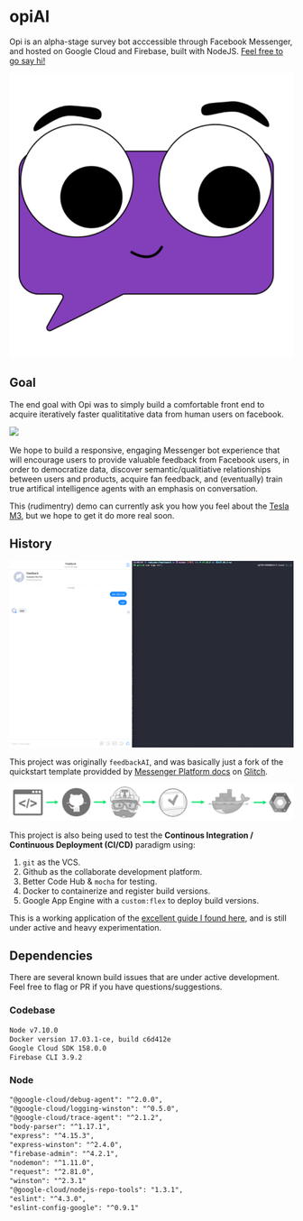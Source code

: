 # opiAI
Opi is an alpha-stage survey bot acccessible through Facebook Messenger, and hosted on Google Cloud and Firebase, built with NodeJS. [Feel free to go say hi!](https://www.messenger.com/t/opiAI) 

[![](Opi.png)](m.me/opiAI)

## Goal
The end goal with Opi was to simply build a comfortable front end to acquire iteratively faster qualititative data from human users on facebook. 

![](opi.gif)

We hope to build a responsive, engaging Messenger bot experience that will encourage users to provide valuable feedback from Facebook users, in order to democratize data, discover semantic/qualitiative relationships between users and products, acquire fan feedback, and (eventually) train true artifical intelligence agents with an emphasis on conversation.

This (rudimentry) demo can currently ask you how you feel about the [Tesla M3](https://www.tesla.com/en_CA/model3), but we hope to get it do more real soon.

## History

![](feedback.gif)

This project was originally `feedbackAI`, and was basically just a fork of the quickstart template providded by [Messenger Platform docs](https://developers.facebook.com/docs/messenger-platform/guides/quick-start) on [Glitch](https://developers.facebook.com/docs/messenger-platform/guides/quick-start).

![](pipeline.png)

This project is also being used to test the **Continous Integration / Continuous Deployment (CI/CD)** paradigm using:
1. `git` as the VCS.
2. Github as the collaborate development platform. 
3. Better Code Hub & `mocha` for testing.
4. Docker to containerize and register build versions.
5. Google App Engine with a `custom:flex` to deploy build versions. 

This is a working application of the [excellent guide I found here](https://medium.com/bettercode/how-to-build-a-modern-ci-cd-pipeline-5faa01891a5b), and is still under active and heavy experimentation.

## Dependencies  
There are several known build issues that are under active development. Feel free to flag or PR if you have questions/suggestions.

### Codebase
    Node v7.10.0
    Docker version 17.03.1-ce, build c6d412e
    Google Cloud SDK 158.0.0
    Firebase CLI 3.9.2

### Node
    "@google-cloud/debug-agent": "^2.0.0",
    "@google-cloud/logging-winston": "^0.5.0",
    "@google-cloud/trace-agent": "^2.1.2",
    "body-parser": "^1.17.1",
    "express": "^4.15.3",
    "express-winston": "^2.4.0",
    "firebase-admin": "^4.2.1",
    "nodemon": "^1.11.0",
    "request": "^2.81.0",
    "winston": "^2.3.1"
    "@google-cloud/nodejs-repo-tools": "1.3.1",
    "eslint": "^4.3.0",
    "eslint-config-google": "^0.9.1"
